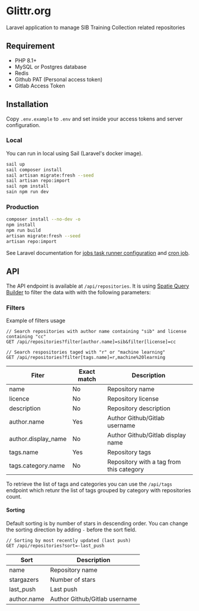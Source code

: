 # Glittr.org

Laravel application to manage SIB Training Collection related repositories

## Requirement

- PHP 8.1+
- MySQL or Postgres database
- Redis
- Github PAT (Personal access token)
- Gitlab Access Token

## Installation

Copy `.env.example` to `.env` and set inside your access tokens and server configuration.

### Local

You can run in local using Sail (Laravel's docker image).

```bash
sail up
sail composer install
sail artisan migrate:fresh --seed
sail artisan repo:import
sail npm install
sain npm run dev
```

### Production

```bash
composer install --no-dev -o
npm install
npm run build
artisan migrate:fresh --seed
artisan repo:import
```

See Laravel documentation for [jobs task runner configuration](https://laravel.com/docs/9.x/queues#running-the-queue-worker) and [cron job](https://laravel.com/docs/9.x/scheduling#running-the-scheduler).

## API

The API endpoint is available at `/api/repositories`. It is using [Spatie Query Builder](https://spatie.be/docs/laravel-query-builder/v5/introduction) to filter the data with with the following parameters:

### Filters

Example of filters usage

```plaintext
// Search repositories with author name containing "sib" and license containing "cc"
GET /api/repositories?filter[author.name]=sib&filter[license]=cc

// Search respositories taged with "r" or "machine learning"
GET /api/repositories?filter[tags.name]=r,machine%20learning
```

| Fiter               | Exact match | Description                              |
| ------------------- | ----------- | ---------------------------------------- |
| name                | No          | Repository name                          |
| licence             | No          | Repository license                       |
| description         | No          | Repository description                   |
| author.name         | Yes         | Author Github/Gitlab username            |
| author.display_name | No          | Author Github/Gitlab display name        |
| tags.name           | Yes         | Repository tags                          |
| tags.category.name  | No          | Repository with a tag from this category |

To retrieve the list of tags and categories you can use the `/api/tags` endpoint which retunr the list of tags grouped by category with repositories count.

#### Sorting

Default sorting is by number of stars in descending order. You can change the sorting direction by adding `-` before the sort field.

```plaintext
// Sorting by most recently updated (last push)
GET /api/repositories?sort=-last_push
```

| Sort        | Description                   |
| ----------- | ----------------------------- |
| name        | Repository name               |
| stargazers  | Number of stars               |
| last_push   | Last push                     |
| author.name | Author Github/Gitlab username |
